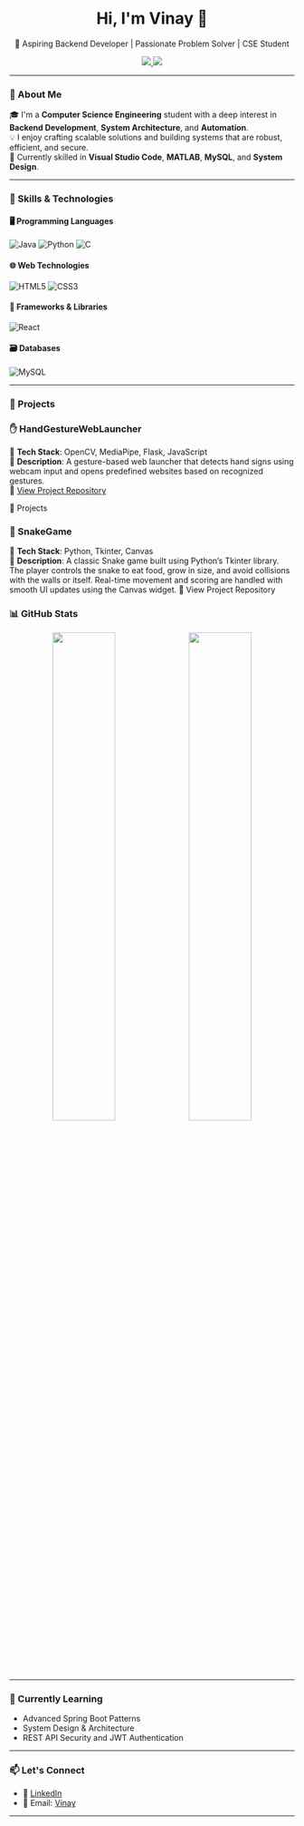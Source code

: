 <h1 align="center">Hi, I'm Vinay 👋</h1>
<p align="center">🚀 Aspiring Backend Developer | Passionate Problem Solver | CSE Student</p>

<p align="center">
  <a href="https://www.linkedin.com/in/vinay-kengari-9a95002b0" target="_blank">
    <img src="https://img.shields.io/badge/LinkedIn-Profile-blue?style=flat-square&logo=linkedin">
  </a>
  <a href="vinayk102004@gmail.com">
    <img src="https://img.shields.io/badge/Gmail-Email-red?style=flat-square&logo=gmail">
  </a>
</p>

---

### 🚀 About Me

🎓 I'm a **Computer Science Engineering** student with a deep interest in **Backend Development**, **System Architecture**, and **Automation**.  
💡 I enjoy crafting scalable solutions and building systems that are robust, efficient, and secure.  
🔧 Currently skilled in **Visual Studio Code**, **MATLAB**, **MySQL**, and **System Design**.

---

### 🧰 Skills & Technologies

#### 🖥 Programming Languages
![Java](https://img.shields.io/badge/Java-007396?style=flat-square&logo=java&logoColor=white)
![Python](https://img.shields.io/badge/Python-3776AB?style=flat-square&logo=python&logoColor=white)
![C](https://img.shields.io/badge/C-00599C?style=flat-square&logo=c&logoColor=white)

#### 🌐 Web Technologies
![HTML5](https://img.shields.io/badge/HTML5-E34F26?style=flat-square&logo=html5&logoColor=white)
![CSS3](https://img.shields.io/badge/CSS3-1572B6?style=flat-square&logo=css3&logoColor=white)

#### 🧱 Frameworks & Libraries
![React](https://img.shields.io/badge/React-20232A?style=flat-square&logo=react&logoColor=61DAFB)

#### 🗃 Databases
![MySQL](https://img.shields.io/badge/MySQL-4479A1?style=flat-square&logo=mysql&logoColor=white)

---

### 📁 Projects

### ✋ HandGestureWebLauncher  
🔧 **Tech Stack**: OpenCV, MediaPipe, Flask, JavaScript  
📄 **Description**: A gesture-based web launcher that detects hand signs using webcam input and opens predefined websites based on recognized gestures.  
🔗 [View Project Repository](https://github.com/vinaykengari/HandGestureWebLauncher)

📁 Projects
### 🐍 SnakeGame
🔧 **Tech Stack**: Python, Tkinter, Canvas                                                                                                                                          
📄 **Description**: A classic Snake game built using Python’s Tkinter library. The player controls the snake to eat food, grow in size, and avoid collisions with the walls or itself. Real-time movement and                            scoring are handled with smooth UI updates using the Canvas widget.
🔗 View Project Repository

### 📊 GitHub Stats

<p align="center">
  <img src="https://github-readme-stats.vercel.app/api?username=vinaykengari&show_icons=true&theme=github_dark&hide_border=true" width="47%" />
  <img src="https://github-readme-stats.vercel.app/api/top-langs/?username=vinaykengari&layout=compact&theme=github_dark&hide_border=true" width="47%" />
</p>

---

### 🌱 Currently Learning

- Advanced Spring Boot Patterns
- System Design & Architecture
- REST API Security and JWT Authentication

---

### 📫 Let's Connect

- 🔗 [LinkedIn](https://www.linkedin.com/in/vinay-kengari-9a95002b0)
- 📧 Email: [Vinay](mailto:vinayk102004@gmail.com)

---
